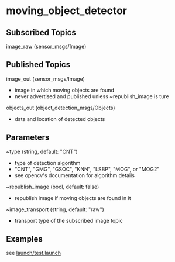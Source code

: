 # moving_object_detector

## Subscribed Topics
image_raw (sensor_msgs/Image)

## Published Topics
image_out (sensor_msgs/Image)
* image in which moving objects are found
* never advertised and published unless ~republish_image is ture

objects_out (object_detection_msgs/Objects)
* data and location of detected objects

## Parameters
~type (string, default: "CNT")
* type of detection algorithm
* "CNT", "GMG", "GSOC", "KNN", "LSBP", "MOG", or "MOG2"
* see opencv's documentation for algorithm details

~republish_image (bool, default: false)
* republish image if moving objects are found in it

~image_transport (string, default: "raw")
* transport type of the subscribed image topic

## Examples
see [launch/test.launch](launch/test.launch)
